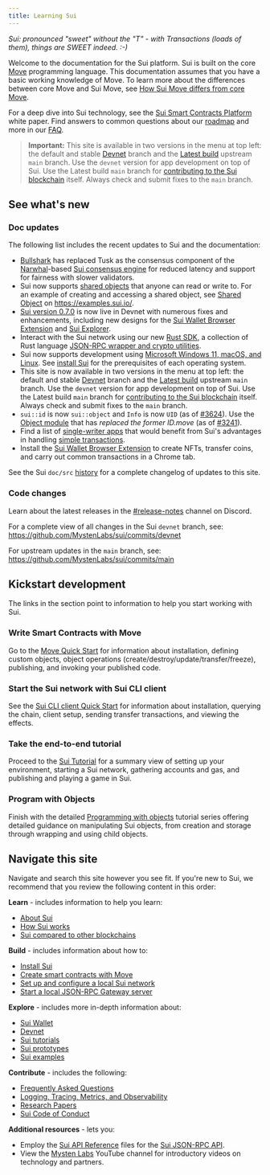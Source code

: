 ```yaml
---
title: Learning Sui
---
```


*Sui: pronounced "sweet" without the "T" - with Transactions (loads of them), things are SWEET indeed. :-)*

Welcome to the documentation for the Sui platform. Sui is built on the core [Move](https://github.com/MystenLabs/awesome-move) programming language. This documentation assumes that you have a basic working knowledge of Move. To learn more about the differences between core Move and Sui Move, see [How Sui Move differs from core Move](../learn/sui-move-diffs.md).

For a deep dive into Sui technology, see the [Sui Smart Contracts Platform](https://github.com/MystenLabs/sui/blob/main/doc/paper/sui.pdf) white paper. Find answers to common questions about our [roadmap](https://github.com/MystenLabs/sui/blob/main/ROADMAP.md) and more in our [FAQ](../contribute/faq.md).

> **Important:** This site is available in two versions in the menu at top left: the default and stable [Devnet](https://docs.sui.io/devnet/learn) branch and the [Latest build](https://docs.sui.io/learn) upstream `main` branch. Use the `devnet` version for app development on top of Sui. Use the Latest build `main` branch for [contributing to the Sui blockchain](../contribute/index.md) itself. Always check and submit fixes to the `main` branch.

## See what's new

### Doc updates

The following list includes the recent updates to Sui and the documentation:

* [Bullshark](https://arxiv.org/abs/2201.05677) has replaced Tusk as the consensus component of the [Narwhal](https://github.com/MystenLabs/narwhal)-based [Sui consensus engine](../learn/architecture/consensus.md) for reduced latency and support for fairness with slower validators.
* Sui now supports [shared objects](../build/objects.md#shared) that anyone can read or write to. For an example of creating and accessing a shared object, see [Shared Object](https://examples.sui.io/basics/shared-object.html#shared-object) on https://examples.sui.io/.
* [Sui version 0.7.0](https://github.com/MystenLabs/sui/releases/tag/devnet-0.7.0) is now live in Devnet with numerous fixes and enhancements, including new designs for the [Sui Wallet Browser Extension](../explore/wallet-browser.md) and [Sui Explorer](https://explorer.devnet.sui.io/).
* Interact with the Sui network using our new [Rust SDK](../build/rust-sdk.md), a collection of Rust language [JSON-RPC wrapper and crypto utilities](https://github.com/MystenLabs/sui/tree/main/crates/sui-sdk).
* Sui now supports development using [Microsoft Windows 11, macOS, and Linux](../build/install.md#supported-oses). See [install Sui](../build/install.md#prerequisites) for the prerequisites of each operating system.
* This site is now available in two versions in the menu at top left: the default and stable [Devnet](https://docs.sui.io/devnet/learn) branch and the [Latest build](https://docs.sui.io/learn) upstream `main` branch. Use the `devnet` version for app development on top of Sui. Use the Latest build `main` branch for  [contributing to the Sui blockchain](../contribute/index.md) itself. Always check and submit fixes to the `main` branch.
* `sui::id` is now `sui::object` and `Info` is now `UID` (as of [#3624](https://github.com/MystenLabs/sui/pull/3624)). Use the [Object module](https://github.com/MystenLabs/sui/blob/main/crates/sui-framework/sources/object.move) that has *replaced the former ID.move* (as of [#3241](https://github.com/MystenLabs/sui/pull/3241)).
* Find a list of [single-writer apps](../learn/single-writer-apps.md) that would benefit from Sui's advantages in handling [simple transactions](../learn/how-sui-works.md#simple-transactions).
* Install the [Sui Wallet Browser Extension](../explore/wallet-browser.md) to create NFTs, transfer coins, and carry out common transactions in a Chrome tab.

See the Sui `doc/src` [history](https://github.com/MystenLabs/sui/commits/main/doc/src) for a complete changelog of updates to this site. 

### Code changes

Learn about the latest releases in the [#release-notes](https://discord.com/channels/916379725201563759/974444055259910174) channel on Discord.

For a complete view of all changes in the Sui `devnet` branch, see:
https://github.com/MystenLabs/sui/commits/devnet

For upstream updates in the `main` branch, see:
https://github.com/MystenLabs/sui/commits/main

## Kickstart development
The links in the section point to information to help you start working with Sui. 

### Write Smart Contracts with Move
Go to the [Move Quick Start](../build/move/index.md) for information about installation, defining custom objects, object operations (create/destroy/update/transfer/freeze), publishing, and invoking your published code.

### Start the Sui network with Sui CLI client
See the [Sui CLI client Quick Start](../contribute/cli-client.md) for information about installation, querying the chain, client setup, sending transfer transactions, and viewing the effects.

### Take the end-to-end tutorial
Proceed to the [Sui Tutorial](../explore/tutorials.md) for a summary view of setting up your environment, starting a Sui network, gathering accounts and gas, and publishing and playing a game in Sui.

### Program with Objects
Finish with the detailed [Programming with objects](../build/programming-with-objects/index.md) tutorial series offering detailed guidance on manipulating Sui objects, from creation and storage through wrapping and using child objects.

## Navigate this site
Navigate and search this site however you see fit. If you're new to Sui, we recommend that you review the following content in this order:

**Learn** - includes information to help you learn:
* [About Sui](../learn/about-sui.md)
* [How Sui works](../learn/how-sui-works.md)
* [Sui compared to other blockchains](../learn/sui-compared.md)

**Build** - includes information about how to:
* [Install Sui](../build/install.md)
* [Create smart contracts with Move](../build/move/index.md)
* [Set up and configure a local Sui network](../contribute/cli-client.md)
* [Start a local JSON-RPC Gateway server](../build/json-rpc.md#start-local-rpc-server)

**Explore** - includes more in-depth information about:
* [Sui Wallet](../explore/wallet-browser.md)
* [Devnet](../build/devnet.md)
* [Sui tutorials](../explore/tutorials.md)
* [Sui prototypes](../explore/prototypes.md)
* [Sui examples](../explore/examples.md)  

**Contribute** - includes the following:
* [Frequently Asked Questions](../contribute/faq.md)
* [Logging, Tracing, Metrics, and Observability](../contribute/observability.md)
* [Research Papers](../contribute/research-papers.md)
* [Sui Code of Conduct](../contribute/code-of-conduct.md)
   
**Additional resources** - lets you:
* Employ the [Sui API Reference](https://docs.sui.io/sui-jsonrpc) files for the [Sui JSON-RPC API](../build/json-rpc.md).
* View the [Mysten Labs](https://www.youtube.com/channel/UCI7pCUVxSLcndVhPpZOwZgg) YouTube channel for introductory videos on technology and partners.
